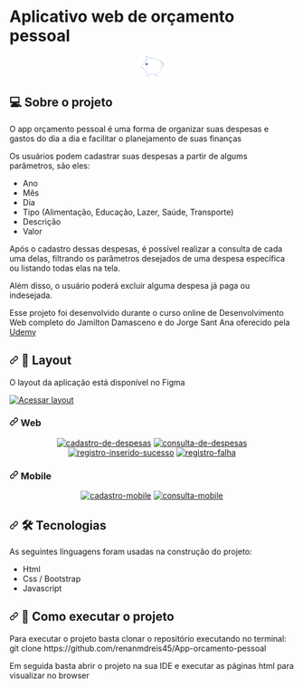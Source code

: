 # Aplicativo web de orçamento pessoal 
 
<p align="center"> 
<img src="https://github.com/renanmdreis45/App-orcamento-pessoal/blob/master/logo.png" alt="App orçamento pessoal">
</p>

<h2>
<a id="user-content--sobre-o-projeto" class="anchor" aria-hidden="true" href="#sobre-o-projeto"> </a>
<g-emoji class="g-emoji" alias="computer" fallback-src="https://github.githubassets.com/images/icons/emoji/unicode/1f4bb.png">💻</g-emoji>
 Sobre o projeto
</h2>

<p>
O app orçamento pessoal é uma forma de organizar suas despesas e gastos do dia a dia e facilitar o planejamento de suas finanças
</p>

<p>
Os usuários podem cadastrar suas despesas a partir de algums parâmetros, são eles:
<ul>
  <li> Ano </li>
  <li> Mês </li>
  <li> Dia </li>
  <li> Tipo (Alimentação, Educação, Lazer, Saúde, Transporte) </li>
  <li> Descrição </li>
  <li> Valor </li>
</ul>
Após o cadastro dessas despesas, é possível realizar a consulta de cada uma delas, filtrando os parâmetros desejados de uma despesa específica ou listando todas elas na tela.
</p>

<p>
 Além disso, o usuário poderá excluir alguma despesa já paga ou indesejada.
</p>

<p>
 Esse projeto foi desenvolvido durante o curso online de Desenvolvimento Web completo do Jamilton Damasceno e do Jorge Sant Ana oferecido pela <a href="https://www.udemy.com/course/web-completo/"> Udemy</a>
</p>

<h2>
<a id="user-content--layout" class="anchor" aria-hidden="true" href="#-layout"></a>
<svg class="octicon octicon-link" viewBox="0 0 16 16" version="1.1" width="16" height="16" aria-hidden="true"><path fill-rule="evenodd" d="M7.775 3.275a.75.75 0 001.06 1.06l1.25-1.25a2 2 0 112.83 2.83l-2.5 2.5a2 2 0 01-2.83 0 .75.75 0 00-1.06 1.06 3.5 3.5 0 004.95 0l2.5-2.5a3.5 3.5 0 00-4.95-4.95l-1.25 1.25zm-4.69 9.64a2 2 0 010-2.83l2.5-2.5a2 2 0 012.83 0 .75.75 0 001.06-1.06 3.5 3.5 0 00-4.95 0l-2.5 2.5a3.5 3.5 0 004.95 4.95l1.25-1.25a.75.75 0 00-1.06-1.06l-1.25 1.25a2 2 0 01-2.83 0z"></path></svg>
<g-emoji class="g-emoji" alias="art" fallback-src="https://github.githubassets.com/images/icons/emoji/unicode/1f3a8.png">🎨</g-emoji>
 Layout
</h2>
<p> O layout da aplicação está disponível no Figma </p>
<a href="https://www.figma.com/file/ejrz47kZrSOBEq41EGDuJw/App-Orçamento-Pessoal" rel="nofollow">
<img alt="Acessar layout" src="https://camo.githubusercontent.com/35587ee124e65a7d141f05094932ff386c88e5326d7780dad7bc079906a03bd5/68747470733a2f2f696d672e736869656c64732e696f2f62616467652f416365737361722532304c61796f75742532302d4669676d612d253233303444333631" data-canonical-src="https://img.shields.io/badge/Acessar%20Layout%20-Figma-%2304D361" style="max-width: 100%;">
</a>
<h3>
 <a id="user-content-mobile" class="anchor" aria-hidden="true" href="#mobile"><svg class="octicon octicon-link" viewBox="0 0 16 16" version="1.1" width="16" height="16" aria-hidden="true"><path fill-rule="evenodd" d="M7.775 3.275a.75.75 0 001.06 1.06l1.25-1.25a2 2 0 112.83 2.83l-2.5 2.5a2 2 0 01-2.83 0 .75.75 0 00-1.06 1.06 3.5 3.5 0 004.95 0l2.5-2.5a3.5 3.5 0 00-4.95-4.95l-1.25 1.25zm-4.69 9.64a2 2 0 010-2.83l2.5-2.5a2 2 0 012.83 0 .75.75 0 001.06-1.06 3.5 3.5 0 00-4.95 0l-2.5 2.5a3.5 3.5 0 004.95 4.95l1.25-1.25a.75.75 0 00-1.06-1.06l-1.25 1.25a2 2 0 01-2.83 0z"></path></svg></a>
Web
</h3>
<p align="center"> 
<a href="https://ibb.co/x7byBzZ"><img src="https://i.ibb.co/XCP9KFH/cadastro-de-despesas.png"  style="max-width: 100%;" alt="cadastro-de-despesas" border="0"></a>
<a href="https://ibb.co/WkWchJJ"><img src="https://i.ibb.co/StXKjCC/consulta-de-despesas.png" alt="consulta-de-despesas" border="0"></a>
<a href="https://ibb.co/0Mm1QpL"><img src="https://i.ibb.co/tsQn3w6/registro-inserido-sucesso.png" alt="registro-inserido-sucesso" border="0"></a>
<a href="https://ibb.co/0YhF33L"><img src="https://i.ibb.co/nQznSSy/registro-falha.png" alt="registro-falha" border="0"></a>
</p>

<h3>
 <a id="user-content-mobile" class="anchor" aria-hidden="true" href="#mobile"><svg class="octicon octicon-link" viewBox="0 0 16 16" version="1.1" width="16" height="16" aria-hidden="true"><path fill-rule="evenodd" d="M7.775 3.275a.75.75 0 001.06 1.06l1.25-1.25a2 2 0 112.83 2.83l-2.5 2.5a2 2 0 01-2.83 0 .75.75 0 00-1.06 1.06 3.5 3.5 0 004.95 0l2.5-2.5a3.5 3.5 0 00-4.95-4.95l-1.25 1.25zm-4.69 9.64a2 2 0 010-2.83l2.5-2.5a2 2 0 012.83 0 .75.75 0 001.06-1.06 3.5 3.5 0 00-4.95 0l-2.5 2.5a3.5 3.5 0 004.95 4.95l1.25-1.25a.75.75 0 00-1.06-1.06l-1.25 1.25a2 2 0 01-2.83 0z"></path></svg></a>
Mobile
</h3>
<p align="center"> 
<a href="https://ibb.co/jvcC0Cv"><img src="https://i.ibb.co/TBVQjQB/cadastro-mobile.png" width="45%;" alt="cadastro-mobile" border="0" style="max-width: 100%;" height="650px"></a>
<a href="https://ibb.co/tCHVrQN"><img src="https://i.ibb.co/Thw93Yn/consulta-mobile.png" width="45%;" alt="consulta-mobile" border="0" style="max-width: 100%;"></a>
</p>

<h2>
<a id="user-content--tecnologias" class="anchor" aria-hidden="true" href="#-tecnologias"><svg class="octicon octicon-link" viewBox="0 0 16 16" version="1.1" width="16" height="16" aria-hidden="true"><path fill-rule="evenodd" d="M7.775 3.275a.75.75 0 001.06 1.06l1.25-1.25a2 2 0 112.83 2.83l-2.5 2.5a2 2 0 01-2.83 0 .75.75 0 00-1.06 1.06 3.5 3.5 0 004.95 0l2.5-2.5a3.5 3.5 0 00-4.95-4.95l-1.25 1.25zm-4.69 9.64a2 2 0 010-2.83l2.5-2.5a2 2 0 012.83 0 .75.75 0 001.06-1.06 3.5 3.5 0 00-4.95 0l-2.5 2.5a3.5 3.5 0 004.95 4.95l1.25-1.25a.75.75 0 00-1.06-1.06l-1.25 1.25a2 2 0 01-2.83 0z"></path></svg></a>
<g-emoji class="g-emoji" alias="hammer_and_wrench" fallback-src="https://github.githubassets.com/images/icons/emoji/unicode/1f6e0.png">🛠</g-emoji>
 Tecnologias
</h2>
<p> As seguintes linguagens foram usadas na construção do projeto:</p>
<ul>
 <li> Html </li>
 <li> Css / Bootstrap </li>
 <li> Javascript </li>
</ul>

<h2>
<a id="user-content--como-executar-o-projeto" class="anchor" aria-hidden="true" href="#-como-executar-o-projeto"><svg class="octicon octicon-link" viewBox="0 0 16 16" version="1.1" width="16" height="16" aria-hidden="true"><path fill-rule="evenodd" d="M7.775 3.275a.75.75 0 001.06 1.06l1.25-1.25a2 2 0 112.83 2.83l-2.5 2.5a2 2 0 01-2.83 0 .75.75 0 00-1.06 1.06 3.5 3.5 0 004.95 0l2.5-2.5a3.5 3.5 0 00-4.95-4.95l-1.25 1.25zm-4.69 9.64a2 2 0 010-2.83l2.5-2.5a2 2 0 012.83 0 .75.75 0 001.06-1.06 3.5 3.5 0 00-4.95 0l-2.5 2.5a3.5 3.5 0 004.95 4.95l1.25-1.25a.75.75 0 00-1.06-1.06l-1.25 1.25a2 2 0 01-2.83 0z"></path></svg></a>
<g-emoji class="g-emoji" alias="rocket" fallback-src="https://github.githubassets.com/images/icons/emoji/unicode/1f680.png">🚀</g-emoji>
Como executar o projeto
</h2>
<p> Para executar o projeto basta clonar o repositório executando no terminal:
git clone https://github.com/renanmdreis45/App-orcamento-pessoal </p>
<p>
Em seguida basta abrir o projeto na sua IDE e executar as páginas html para visualizar no browser
</p>
